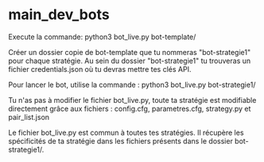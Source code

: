 # main_dev_bots

Execute la commande:  python3 bot_live.py bot-template/

Créer un dossier copie de bot-template que tu nommeras "bot-strategie1" pour chaque stratégie.
Au sein du dossier "bot-strategie1" tu trouveras un fichier credentials.json où tu devras mettre tes clés API.

Pour lancer le bot, utilise la commande : python3 bot_live.py bot-strategie1/

Tu n'as pas à modifier le fichier bot_live.py, toute ta stratégie est modifiable directement grâce aux fichiers : config.cfg, parametres.cfg, strategy.py et pair_list.json

Le fichier bot_live.py est commun à toutes tes stratégies. Il récupère les spécificités de ta stratégie dans les fichiers présents dans le dossier bot-strategie1/.
